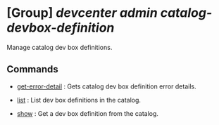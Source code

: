 # [Group] _devcenter admin catalog-devbox-definition_

Manage catalog dev box definitions.

## Commands

- [get-error-detail](/Commands/devcenter/admin/catalog-devbox-definition/_get-error-detail.md)
: Gets catalog dev box definition error details.

- [list](/Commands/devcenter/admin/catalog-devbox-definition/_list.md)
: List dev box definitions in the catalog.

- [show](/Commands/devcenter/admin/catalog-devbox-definition/_show.md)
: Get a dev box definition from the catalog.
